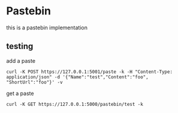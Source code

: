 # Pastebin

this is a pastebin implementation

## testing

add a paste
```
curl -K POST https://127.0.0.1:5001/paste -k -H "Content-Type: application/json" -d '{"Name":"test","Content":"foo", "ShortUrl":"foo"}' -v
```

get a paste
```
curl -K GET https://127.0.0.1:5000/pastebin/test -k
```